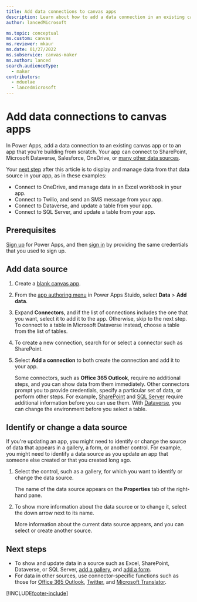 ```yaml
---
title: Add data connections to canvas apps
description: Learn about how to add a data connection in an existing canvas app.
author: lancedMicrosoft

ms.topic: conceptual
ms.custom: canvas
ms.reviewer: mkaur
ms.date: 01/27/2022
ms.subservice: canvas-maker
ms.author: lanced
search.audienceType: 
  - maker
contributors:
  - mduelae
  - lancedmicrosoft
---
```

# Add data connections to canvas apps

In Power Apps, add a data connection to an existing canvas app or to an app that you're building from scratch. Your app can connect to SharePoint, Microsoft Dataverse, Salesforce, OneDrive, or [many other data sources](connections-list.md).

Your [next step](#next-steps) after this article is to display and manage data from that data source in your app, as in these examples:

* Connect to OneDrive, and manage data in an Excel workbook in your app.
* Connect to Twilio, and send an SMS message from your app.
* Connect to Dataverse, and update a table from your app.
* Connect to SQL Server, and update a table from your app.

## Prerequisites

[Sign up](../signup-for-powerapps.md) for Power Apps, and then [sign in](https://make.powerapps.com?utm_source=padocs&utm_medium=linkinadoc&utm_campaign=referralsfromdoc) by providing the same credentials that you used to sign up.

## Add data source

1. Create a [blank canvas app](create-blank-app.md).
1. From the [app authoring menu](power-apps-studio.md#5--app-authoring-menu) in Power Apps Stuido, select **Data** > **Add data**.
1. Expand **Connectors**, and if the list of connections includes the one that you want, select it to add it to the app. Otherwise, skip to the next step. To connect to a table in Microsoft Dataverse instead, choose a table from the list of tables.
1. To create a new connection, search for or select a connector such as SharePoint.
1. Select **Add a connection** to both create the connection and add it to your app.

    Some connectors, such as **Office 365 Outlook**, require no additional steps, and you can show data from them immediately. Other connectors prompt you to provide credentials, specify a particular set of data, or perform other steps. For example, [SharePoint](connections/connection-sharepoint-online.md) and [SQL Server](connections/sql-connection-overview.md) require additional information before you can use them. With [Dataverse](connections/connection-common-data-service.md), you can change the environment before you select a table.

## Identify or change a data source
If you're updating an app, you might need to identify or change the source of data that appears in a gallery, a form, or another control. For example, you might need to identify a data source as you update an app that someone else created or that you created long ago.

1. Select the control, such as a gallery, for which you want to identify or change the data source.

    The name of the data source appears on the **Properties** tab of the right-hand pane.

1. To show more information about the data source or to change it, select the down arrow next to its name.

    More information about the current data source appears, and you can select or create another source.

## Next steps

* To show and update data in a source such as Excel, SharePoint, Dataverse, or SQL Server, [add a gallery](add-gallery.md), and [add a form](add-form.md).
* For data in other sources, use connector-specific functions such as those for [Office 365 Outlook](connections/connection-office365-outlook.md), [Twitter](connections/connection-twitter.md), and [Microsoft Translator](connections/connection-microsoft-translator.md).


[!INCLUDE[footer-include](../../includes/footer-banner.md)]
